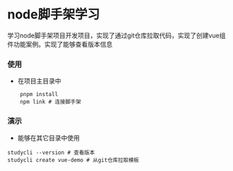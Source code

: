 # node脚手架学习
学习node脚手架项目开发项目，实现了通过git仓库拉取代码，实现了创建vue组件功能案例。实现了能够查看版本信息
### 使用
* 在项目主目录中
```shell
	pnpm install
	npm link # 连接脚手架
```

### 演示
* 能够在其它目录中使用
```shell
studycli --version # 查看版本
studycli create vue-demo # 从git仓库拉取模板
```